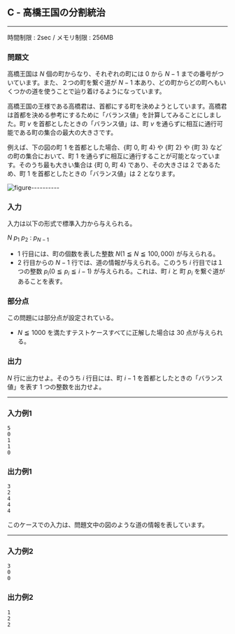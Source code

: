 ## C - 高橋王国の分割統治

----------

時間制限 : 2sec / メモリ制限 : 256MB

### 問題文

高橋王国は $N$ 個の町からなり、それぞれの町には $0$ から $N-1$ までの番号がついています。また、２つの町を繋ぐ道が $N-1$ 本あり、どの町からどの町へもいくつかの道を使うことで辿り着けるようになっています。

高橋王国の王様である高橋君は、首都にする町を決めようとしています。高橋君は首都を決める参考にするために「バランス値」を計算してみることにしました。町 $v$ を首都としたときの「バランス値」は、町 $v$ を通らずに相互に通行可能である町の集合の最大の大きさです。

例えば、下の図の町 $1$ を首都とした場合、{町 $0$, 町 $4$} や {町 $2$} や {町 $3$} などの町の集合において、町 $1$ を通らずに相互に通行することが可能となっています。そのうち最も大きい集合は {町 $0$, 町 $4$} であり、その大きさは $2$ であるため、町 $1$ を首都としたときの「バランス値」は $2$ となります。

<img alt="figure" src="http://arc028.contest.atcoder.jp/img/arc/028/ARC28Csample1.png"/>----------

### 入力

入力は以下の形式で標準入力から与えられる。

>
$N$
$p_1$
$p_2$
:
$p_{N-1}$


* $1$ 行目には、町の個数を表した整数 $N (1 ≦ N ≦ 100,000)$ が与えられる。
* $2$ 行目からの $N-1$ 行では、道の情報が与えられる。このうち $i$ 行目では１つの整数 $p_i (0 ≦ p_i ≦ i-1)$ が与えられる。これは、町 $i$ と 町 $p_i$ を繋ぐ道があることを表す。
### 部分点

この問題には部分点が設定されている。

* $N ≦ 1000$ を満たすテストケースすべてに正解した場合は $30$ 点が与えられる。
### 出力

$N$ 行に出力せよ。そのうち $i$ 行目には、町 $i-1$ を首都としたときの「バランス値」を表す $1$ つの整数を出力せよ。

----------

### 入力例1

```
5
0
1
1
0
```

### 出力例1

```
3
2
4
4
4
```

このケースでの入力は、問題文中の図のような道の情報を表しています。

----------

### 入力例2

```
3
0
0
```

### 出力例2

```
1
2
2
```

